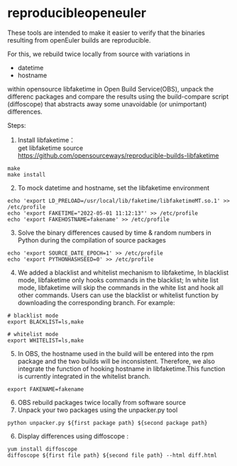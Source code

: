 # reproducibleopeneuler
These tools are intended to make it easier to verify that the binaries resulting from openEuler builds are reproducible.

For this, we rebuild twice locally from source with variations in

* datetime
* hostname

within opensource libfaketime in Open Build Service(OBS),
unpack the differenc packages and compare the results using the build-compare script (diffoscope) that abstracts away some unavoidable (or unimportant) differences.

Steps:  
1. Install libfaketime：  
get libfaketime source https://github.com/opensourceways/reproducible-builds-libfaketime  
```
make
make install
```
2. To mock datetime and hostname, set the libfaketime environment  
```
echo 'export LD_PRELOAD=/usr/local/lib/faketime/libfaketimeMT.so.1' >> /etc/profile
echo 'export FAKETIME="2022-05-01 11:12:13"' >> /etc/profile
echo 'export FAKEHOSTNAME=fakename' >> /etc/profile
```
3. Solve the binary differences caused by time & random numbers in Python during the compilation of source packages  
```
echo 'export SOURCE_DATE_EPOCH=1' >> /etc/profile  
echo 'export PYTHONHASHSEED=0' >> /etc/profile  
```
4. We added a blacklist and whitelist mechanism to libfaketime, In blacklist mode, libfaketime only hooks commands in the blacklist; In white list mode, libfaketime will skip the commands in the white list and hook all other commands.
   Users can use the blacklist or whitelist function by downloading the corresponding branch. For example:
```
# blacklist mode
export BLACKLIST=ls,make

# whitelist mode
export WHITELIST=ls,make
```
5. In OBS, the hostname used in the build will be entered into the rpm package and the two builds will be inconsistent. Therefore, we also integrate the function of hooking hostname in libfaketime.This function is currently integrated in the whitelist branch.
```
export FAKENAME=fakename
```
6. OBS rebuild packages twice locally from software source
7. Unpack your two packages using the unpacker.py tool  
```
python unpacker.py ${first package path} ${second package path}
```
6. Display differences using diffoscope : 
```
yum install diffoscope  
diffoscope ${first file path} ${second file path} --html diff.html
```

